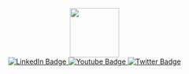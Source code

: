 <div id="header" align="center">
  <img src="https://media.giphy.com/media/4A9tfWyrCa1bqWMJ6d/giphy.gif" width="100"/>
</div>
<div id="badges" align="center">
  <a href="https://www.linkedin.com/in/diptam-dutta">
    <img src="https://img.shields.io/badge/LinkedIn-blue?style=for-the-badge&logo=linkedin&logoColor=white" alt="LinkedIn Badge"/>
  </a>
  <a href="https://www.youtube.com/@diptamdutta">
    <img src="https://img.shields.io/badge/YouTube-red?style=for-the-badge&logo=youtube&logoColor=white" alt="Youtube Badge"/>
  </a>
  <a href="https://twitter.com/diptam">
    <img src="https://img.shields.io/badge/Twitter-blue?style=for-the-badge&logo=twitter&logoColor=white" alt="Twitter Badge"/>
  </a>
</div>
<div id="counter" align="center">
  <img src="https://komarev.com/ghpvc/?username=diptamd&style=flat-square&color=blue" alt="">
</div>

